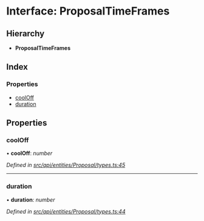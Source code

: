 # Interface: ProposalTimeFrames

## Hierarchy

* **ProposalTimeFrames**

## Index

### Properties

* [coolOff](proposaltimeframes.md#cooloff)
* [duration](proposaltimeframes.md#duration)

## Properties

###  coolOff

• **coolOff**: *number*

*Defined in [src/api/entities/Proposal/types.ts:45](https://github.com/PolymathNetwork/polymesh-sdk/blob/555a252/src/api/entities/Proposal/types.ts#L45)*

___

###  duration

• **duration**: *number*

*Defined in [src/api/entities/Proposal/types.ts:44](https://github.com/PolymathNetwork/polymesh-sdk/blob/555a252/src/api/entities/Proposal/types.ts#L44)*
